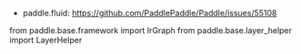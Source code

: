 





- paddle.fluid: https://github.com/PaddlePaddle/Paddle/issues/55108



from paddle.base.framework import IrGraph
from paddle.base.layer_helper import LayerHelper

